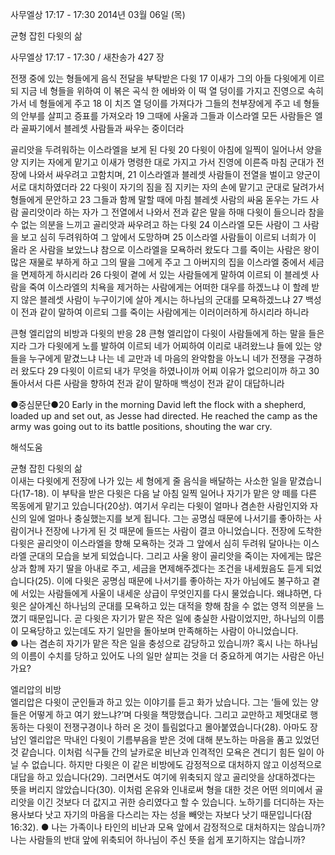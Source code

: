 사무엘상 17:17 - 17:30 
2014년 03월 06일 (목)

균형 잡힌 다윗의 삶



사무엘상 17:17 - 17:30 / 새찬송가 427 장


전쟁 중에 있는 형들에게 음식 전달을 부탁받은 다윗
17 이새가 그의 아들 다윗에게 이르되 지금 네 형들을 위하여 이 볶은 곡식 한 에바와 이 떡 열 덩이를 가지고 진영으로 속히 가서 네 형들에게 주고 18 이 치즈 열 덩이를 가져다가 그들의 천부장에게 주고 네 형들의 안부를 살피고 증표를 가져오라 19 그때에 사울과 그들과 이스라엘 모든 사람들은 엘라 골짜기에서 블레셋 사람들과 싸우는 중이더라 

골리앗을 두려워하는 이스라엘을 보게 된 다윗
20 다윗이 아침에 일찍이 일어나서 양을 양 지키는 자에게 맡기고 이새가 명령한 대로 가지고 가서 진영에 이른즉 마침 군대가 전장에 나와서 싸우려고 고함치며, 21 이스라엘과 블레셋 사람들이 전열을 벌이고 양군이 서로 대치하였더라 22 다윗이 자기의 짐을 짐 지키는 자의 손에 맡기고 군대로 달려가서 형들에게 문안하고 23 그들과 함께 말할 때에 마침 블레셋 사람의 싸움 돋우는 가드 사람 골리앗이라 하는 자가 그 전열에서 나와서 전과 같은 말을 하매 다윗이 들으니라
참을 수 없는 의분을 느끼고 골리앗과 싸우려고 하는 다윗
24 이스라엘 모든 사람이 그 사람을 보고 심히 두려워하여 그 앞에서 도망하며 25 이스라엘 사람들이 이르되 너희가 이 올라 온 사람을 보았느냐 참으로 이스라엘을 모욕하러 왔도다 그를 죽이는 사람은 왕이 많은 재물로 부하게 하고 그의 딸을 그에게 주고 그 아버지의 집을 이스라엘 중에서 세금을 면제하게 하시리라 26 다윗이 곁에 서 있는 사람들에게 말하여 이르되 이 블레셋 사람을 죽여 이스라엘의 치욕을 제거하는 사람에게는 어떠한 대우를 하겠느냐 이 할례 받지 않은 블레셋 사람이 누구이기에 살아 계시는 하나님의 군대를 모욕하겠느냐 27 백성이 전과 같이 말하여 이르되 그를 죽이는 사람에게는 이러이러하게 하시리라 하니라 

큰형 엘리압의 비방과 다윗의 반응
28 큰형 엘리압이 다윗이 사람들에게 하는 말을 들은지라 그가 다윗에게 노를 발하여 이르되 네가 어찌하여 이리로 내려왔느냐 들에 있는 양들을 누구에게 맡겼느냐 나는 네 교만과 네 마음의 완악함을 아노니 네가 전쟁을 구경하러 왔도다 29 다윗이 이르되 내가 무엇을 하였나이까 어찌 이유가 없으리이까 하고 30 돌아서서 다른 사람을 향하여 전과 같이 말하매 백성이 전과 같이 대답하니라



●중심문단●20 Early in the morning David left the flock with a shepherd, loaded up and set out, as Jesse had directed. He reached the camp as the army was going out to its battle positions, shouting the war cry.

해석도움





균형 잡힌 다윗의 삶  
이새는 다윗에게 전장에 나가 있는 세 형에게 줄 음식을 배달하는 사소한 일을 맡겼습니다(17-18). 이 부탁을 받은 다윗은 다음 날 아침 일찍 일어나 자기가 맡은 양 떼를 다른 목동에게 맡기고 있습니다(20상). 여기서 우리는 다윗이 얼마나 겸손한 사람인지와 자신의 일에 얼마나 충실했는지를 보게 됩니다. 그는 공명심 때문에 나서기를 좋아하는 사람이거나  전장에 나가게 된 것 때문에 들뜨는 사람이 결코 아니었습니다. 전장에 도착한 다윗은 골리앗이 이스라엘을 향해 모욕하는 것과 그 앞에서 심히 두려워 달아나는 이스라엘 군대의 모습을 보게 되었습니다. 그리고 사울 왕이 골리앗을 죽이는 자에게는 많은 상과 함께 자기 딸을 아내로 주고, 세금을 면제해주겠다는 조건을 내세웠음도 듣게 되었습니다(25). 이에 다윗은 공명심 때문에 나서기를 좋아하는 자가 아님에도 불구하고 곁에 서있는 사람들에게 사울이 내세운 상급이 무엇인지를 다시 물었습니다. 왜냐하면, 다윗은 살아계신 하나님의 군대를 모욕하고 있는 대적을 향해 참을 수 없는 영적 의분을 느꼈기 때문입니다. 곧 다윗은 자기가 맡은 작은 일에 충실한 사람이었지만, 하나님의 이름이 모욕당하고 있는데도 자기 일만을 돌아보며 만족해하는 사람이 아니었습니다.  
● 나는 겸손히 자기가 맡은 작은 일을 충성으로 감당하고 있습니까? 혹시 나는 하나님의 이름이 수치를 당하고 있어도 나의 일만 살피는 것을 더 중요하게 여기는 사람은 아닌가요?

엘리압의 비방  
엘리압은 다윗이 군인들과 하고 있는 이야기를 듣고 화가 났습니다. 그는 ‘들에 있는 양들은 어떻게 하고 여기 왔느냐?’며 다윗을 책망했습니다. 그리고 교만하고 제멋대로 행동하는 다윗이 전쟁구경이나 하러 온 것이 틀림없다고 몰아붙였습니다(28). 아마도 장남인 엘리압은 막내인 다윗이 기름부음을 받은 것에 대해 분노하는 마음을 품고 있었던 것 같습니다. 이처럼 식구들 간의 날카로운 비난과 인격적인 모욕은 견디기 힘든 일이 아닐 수 없습니다. 하지만 다윗은 이 같은 비방에도 감정적으로 대처하지 않고 이성적으로 대답을 하고 있습니다(29). 그러면서도 여기에 위축되지 않고 골리앗을 상대하겠다는 뜻을 버리지 않았습니다(30). 이처럼 온유와 인내로써 형을 대한 것은 어떤 의미에서 골리앗을 이긴 것보다 더 값지고 귀한 승리였다고 할 수 있습니다. 노하기를 더디하는 자는 용사보다 낫고 자기의 마음을 다스리는 자는 성을 빼앗는 자보다 낫기 때문입니다(잠 16:32). 
● 나는 가족이나 타인의 비난과 모욕 앞에서 감정적으로 대처하지는 않습니까? 나는 사람들의 반대 앞에 위축되어 하나님이 주신 뜻을 쉽게 포기하지는 않습니까?